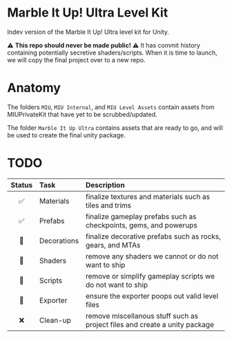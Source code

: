 # Marble It Up! Ultra Level Kit

Indev version of the Marble It Up! Ultra level kit for Unity.

⚠ **This repo should never be made public!** ⚠ It has commit history containing potentially secretive shaders/scripts. When it is time to launch, we will copy the final project over to a new repo.

# Anatomy

The folders `MIU`, `MIU Internal`, and `MIU Level Assets` contain assets from MIUPrivateKit that have yet to be scrubbed/updated.

The folder `Marble It Up Ultra` contains assets that are ready to go, and will be used to create the final unity package.

# TODO

| Status | Task     | Description                                             |
| :---: | :---      | :---                                                    |
| ✅ | Materials   | finalize textures and materials such as tiles and trims |
| ✅ | Prefabs     | finalize gameplay prefabs such as checkpoints, gems, and powerups |
| 🚧 | Decorations | finalize decorative prefabs such as rocks, gears, and MTAs |
| 🚧 | Shaders     | remove any shaders we cannot or do not want to ship |
| 🚧 | Scripts     | remove or simplify gameplay scripts we do not want to ship |
| 🚧 | Exporter    | ensure the exporter poops out valid level files |
| ❌ | Clean-up    | remove miscellanous stuff such as project files and create a unity package |
